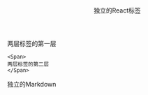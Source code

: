 <Header>独立的React标签</Header>

<Div>
两层标签的第一层

    <Span>
    两层标签的第二层
    </Span>

</Div>

独立的Markdown